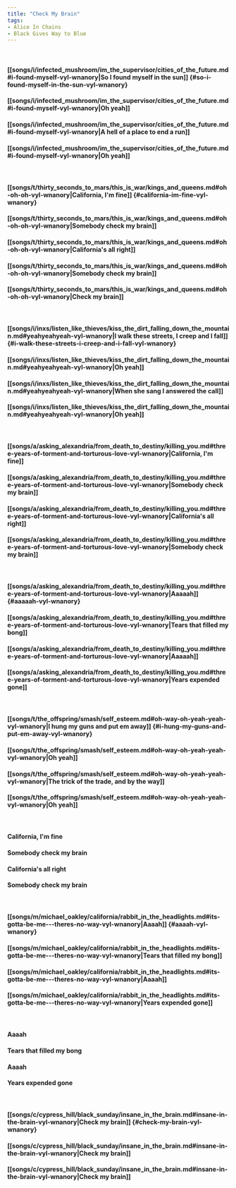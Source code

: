 ```yaml
---
title: "Check My Brain"
tags:
- Alice In Chains
- Black Gives Way to Blue
---
```

&nbsp;
#### [[songs/i/infected_mushroom/im_the_supervisor/cities_of_the_future.md#i-found-myself-vyl-wnanory|So I found myself in the sun]] {#so-i-found-myself-in-the-sun-vyl-wnanory}
#### [[songs/i/infected_mushroom/im_the_supervisor/cities_of_the_future.md#i-found-myself-vyl-wnanory|Oh yeah]]
#### [[songs/i/infected_mushroom/im_the_supervisor/cities_of_the_future.md#i-found-myself-vyl-wnanory|A hell of a place to end a run]]
#### [[songs/i/infected_mushroom/im_the_supervisor/cities_of_the_future.md#i-found-myself-vyl-wnanory|Oh yeah]]
&nbsp;
#### [[songs/t/thirty_seconds_to_mars/this_is_war/kings_and_queens.md#oh-oh-oh-vyl-wnanory|California, I'm fine]] {#california-im-fine-vyl-wnanory}
#### [[songs/t/thirty_seconds_to_mars/this_is_war/kings_and_queens.md#oh-oh-oh-vyl-wnanory|Somebody check my brain]]
#### [[songs/t/thirty_seconds_to_mars/this_is_war/kings_and_queens.md#oh-oh-oh-vyl-wnanory|California's all right]]
#### [[songs/t/thirty_seconds_to_mars/this_is_war/kings_and_queens.md#oh-oh-oh-vyl-wnanory|Somebody check my brain]]
#### [[songs/t/thirty_seconds_to_mars/this_is_war/kings_and_queens.md#oh-oh-oh-vyl-wnanory|Check my brain]]
&nbsp;
#### [[songs/i/inxs/listen_like_thieves/kiss_the_dirt_falling_down_the_mountain.md#yeahyeahyeah-vyl-wnanory|I walk these streets, I creep and I fall]] {#i-walk-these-streets-i-creep-and-i-fall-vyl-wnanory}
#### [[songs/i/inxs/listen_like_thieves/kiss_the_dirt_falling_down_the_mountain.md#yeahyeahyeah-vyl-wnanory|Oh yeah]]
#### [[songs/i/inxs/listen_like_thieves/kiss_the_dirt_falling_down_the_mountain.md#yeahyeahyeah-vyl-wnanory|When she sang I answered the call]]
#### [[songs/i/inxs/listen_like_thieves/kiss_the_dirt_falling_down_the_mountain.md#yeahyeahyeah-vyl-wnanory|Oh yeah]]
&nbsp;
#### [[songs/a/asking_alexandria/from_death_to_destiny/killing_you.md#three-years-of-torment-and-torturous-love-vyl-wnanory|California, I'm fine]]
#### [[songs/a/asking_alexandria/from_death_to_destiny/killing_you.md#three-years-of-torment-and-torturous-love-vyl-wnanory|Somebody check my brain]]
#### [[songs/a/asking_alexandria/from_death_to_destiny/killing_you.md#three-years-of-torment-and-torturous-love-vyl-wnanory|California's all right]]
#### [[songs/a/asking_alexandria/from_death_to_destiny/killing_you.md#three-years-of-torment-and-torturous-love-vyl-wnanory|Somebody check my brain]]
&nbsp;
#### [[songs/a/asking_alexandria/from_death_to_destiny/killing_you.md#three-years-of-torment-and-torturous-love-vyl-wnanory|Aaaaah]] {#aaaaah-vyl-wnanory}
#### [[songs/a/asking_alexandria/from_death_to_destiny/killing_you.md#three-years-of-torment-and-torturous-love-vyl-wnanory|Tears that filled my bong]]
#### [[songs/a/asking_alexandria/from_death_to_destiny/killing_you.md#three-years-of-torment-and-torturous-love-vyl-wnanory|Aaaaah]]
#### [[songs/a/asking_alexandria/from_death_to_destiny/killing_you.md#three-years-of-torment-and-torturous-love-vyl-wnanory|Years expended gone]]
&nbsp;
#### [[songs/t/the_offspring/smash/self_esteem.md#oh-way-oh-yeah-yeah-vyl-wnanory|I hung my guns and put em away]] {#i-hung-my-guns-and-put-em-away-vyl-wnanory}
#### [[songs/t/the_offspring/smash/self_esteem.md#oh-way-oh-yeah-yeah-vyl-wnanory|Oh yeah]]
#### [[songs/t/the_offspring/smash/self_esteem.md#oh-way-oh-yeah-yeah-vyl-wnanory|The trick of the trade, and by the way]]
#### [[songs/t/the_offspring/smash/self_esteem.md#oh-way-oh-yeah-yeah-vyl-wnanory|Oh yeah]]
&nbsp;
#### California, I'm fine
#### Somebody check my brain
#### California's all right
#### Somebody check my brain
&nbsp;
#### [[songs/m/michael_oakley/california/rabbit_in_the_headlights.md#its-gotta-be-me---theres-no-way-vyl-wnanory|Aaaah]] {#aaaah-vyl-wnanory}
#### [[songs/m/michael_oakley/california/rabbit_in_the_headlights.md#its-gotta-be-me---theres-no-way-vyl-wnanory|Tears that filled my bong]]
#### [[songs/m/michael_oakley/california/rabbit_in_the_headlights.md#its-gotta-be-me---theres-no-way-vyl-wnanory|Aaaah]]
#### [[songs/m/michael_oakley/california/rabbit_in_the_headlights.md#its-gotta-be-me---theres-no-way-vyl-wnanory|Years expended gone]]
&nbsp;
#### Aaaah
#### Tears that filled my bong
#### Aaaah
#### Years expended gone
&nbsp;
#### [[songs/c/cypress_hill/black_sunday/insane_in_the_brain.md#insane-in-the-brain-vyl-wnanory|Check my brain]] {#check-my-brain-vyl-wnanory}
#### [[songs/c/cypress_hill/black_sunday/insane_in_the_brain.md#insane-in-the-brain-vyl-wnanory|Check my brain]]
#### [[songs/c/cypress_hill/black_sunday/insane_in_the_brain.md#insane-in-the-brain-vyl-wnanory|Check my brain]]
